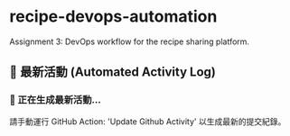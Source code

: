 # recipe-devops-automation 

Assignment 3: DevOps workflow for the recipe sharing platform.

## 🚀 最新活動 (Automated Activity Log)

### 🚧 正在生成最新活動...

請手動運行 GitHub Action: 'Update Github Activity' 以生成最新的提交紀錄。